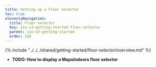 ```yaml
---
title: Setting up a Floor Selector
toc: true
eleventyNavigation:
  title: Floor selector
  key: ios-v3-getting-started-floor-selector
  parent: ios-v3-getting-started
  order: 150
---
```


<!-- Overview -->
{% include "../../../shared/getting-started/floor-selector/overview.md" %}

* **TODO: How to display a MapsIndoors floor selector**
